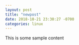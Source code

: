 ```yaml
---
layout: post
title: "newpost"
date: 2018-10-21 23:30:27 -0700
categories: linux
---
```


This is some sample content

